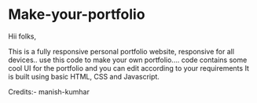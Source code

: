 # Make-your-portfolio
Hii folks,

This is a fully responsive personal portfolio website, responsive for all devices..
use this code to make your own portfolio....
code contains some cool UI for the portfolio and you can edit according to your requirements
It is built using basic HTML, CSS and Javascript.

Credits:-
manish-kumhar
